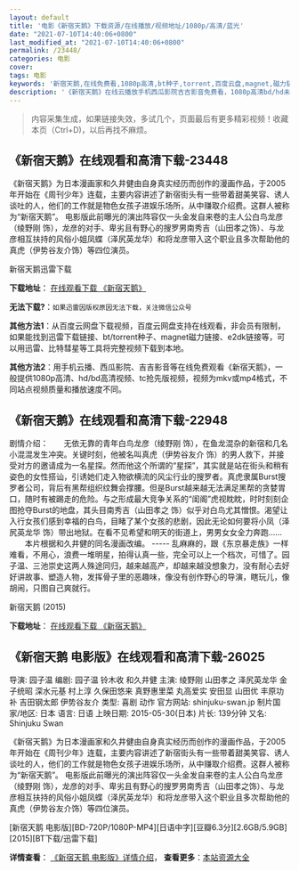```yaml
---
layout: default
title: '电影《新宿天鹅》下载资源/在线播放/视频地址/1080p/高清/蓝光'
date: "2021-07-10T14:40:06+0800"
last_modified_at: "2021-07-10T14:40:06+0800"
permalink: /23448/
categories: 电影
cover:
tags: 电影
keywords: '新宿天鹅,在线免费看,1080p高清,bt种子,torrent,百度云盘,magnet,磁力链,迅雷下载资源'
description: '《新宿天鹅》在线云播放手机西瓜影院吉吉影音免费看，1080p高清bd/hd未删减完整版和tc抢先枪版，mkv/mp4格式，附带bt/torrent种子、magnet/磁力链、百度云盘、网盘资源迅雷下载链接'
---
```


>内容采集生成，如果链接失效，多试几个，页面最后有更多精彩视频！收藏本页（Ctrl+D)，以后再找不麻烦。


## 《新宿天鹅》在线观看和高清下载-23448

《新宿天鹅》为日本漫画家和久井健由自身真实经历而创作的漫画作品，于2005年开始在《周刊少年》连载，主要内容讲述了新宿街头有一些带着甜美笑容、诱人谈吐的人，他们的工作就是物色女孩子进娱乐场所，从中赚取介绍费。这群人被称为&ldquo;新宿天鹅”。 电影版此前曝光的演出阵容仅一头金发自来卷的主人公白鸟龙彦（绫野刚 饰），龙彦的对手、卑劣且有野心的搜罗男南秀吉（山田孝之饰）、与龙彦相互扶持的风俗小姐凤蝶（泽尻英龙华）和将龙彦带入这个职业且多次帮助他的真虎（伊势谷友介饰）等四位演员。<!---剧情end--->


新宿天鹅迅雷下载

**下载地址**： [在线观看下载 《新宿天鹅》](https://www.993dy.com//vod-detail-id-24766.html) 


**无法下载?**：`如果迅雷因版权原因无法下载，关注微信公众号 `

**其他方法1**：从百度云网盘下载视频，百度云网盘支持在线观看，非会员有限制，如果能找到迅雷下载链接、bt/torrent种子、magnet磁力链接、e2dk链接等，可以用迅雷、比特彗星等工具将完整视频下载到本地。

**其他方法2**：用手机云播、西瓜影院、吉吉影音等在线免费观看《新宿天鹅》，一般提供1080p高清、hd/bd高清视频、tc抢先版视频，视频为mkv或mp4格式，不同站点视频质量和播放速度不同。


## 《新宿天鹅》在线观看和高清下载-22948

剧情介绍：　　无依无靠的青年白鸟龙彦（绫野刚 饰），在鱼龙混杂的新宿和几名小混混发生冲突。关键时刻，他被名叫真虎（伊势谷友介 饰）的男人救下，并接受对方的邀请成为一名星探。然而他这个所谓的“星探”，其实就是站在街头和稍有姿色的女性搭讪，引诱她们走入物欲横流的风尘行业的搜罗者。真虎隶属Burst搜罗者公司，背后有黑帮组织纹舞会撑腰。但是Burst越来越无法满足黑帮的贪婪胃口，随时有被踢走的危险。与之形成最大竞争关系的“闺阁”虎视眈眈，时时刻刻企图抢夺Burst的地盘，其头目南秀吉（山田孝之 饰）似乎对白鸟尤其憎恨。渴望让入行女孩们感到幸福的白鸟，目睹了某个女孩的悲剧，因此无论如何要将小凤（泽尻英龙华 饰）带出地狱。在看不见希望和明天的街道上，男男女女全力奔跑……  　　本片根据和久井健的同名漫画改编。 ----- 乱麻麻的，跟《东京暴走族》一样难看，不用心，浪费一堆明星，拍得认真一些，完全可以上一个档次，可惜了。园子温、三池崇史这两人殊途同归，越来越高产，却越来越没想象力，没有耐心去好好讲故事、塑造人物，发挥骨子里的恶趣味，像没有创作野心的导演，瞎玩儿，像胡闹，只图自己爽就行。


新宿天鹅 (2015)

**下载地址**： [在线观看下载 《新宿天鹅》](https://www.btbtdy.me/btdy/dy152.html) 


## 《新宿天鹅 电影版》在线观看和高清下载-26025

导演: 园子温 编剧: 园子温 铃木收 和久井健 主演: 绫野刚 山田孝之 泽尻英龙华 金子统昭 深水元基 村上淳 久保田悠来 真野惠里菜 丸高爱实 安田显 山田优 丰原功补 吉田钢太郎 伊势谷友介 类型: 喜剧 动作 官方网站: shinjuku-swan.jp 制片国家/地区: 日本 语言: 日语 上映日期: 2015-05-30(日本) 片长: 139分钟 又名: Shinjuku Swan

《新宿天鹅》为日本漫画家和久井健由自身真实经历而创作的漫画作品，于2005年开始在《周刊少年》连载，主要内容讲述了新宿街头有一些带着甜美笑容、诱人谈吐的人，他们的工作就是物色女孩子进娱乐场所，从中赚取介绍费。这群人被称为“新宿天鹅”。 电影版此前曝光的演出阵容仅一头金发自来卷的主人公白鸟龙彦（绫野刚 饰），龙彦的对手、卑劣且有野心的搜罗男南秀吉（山田孝之饰）、与龙彦相互扶持的风俗小姐凤蝶（泽尻英龙华）和将龙彦带入这个职业且多次帮助他的真虎（伊势谷友介饰）等四位演员。


[新宿天鹅 电影版][BD-720P/1080P-MP4][日语中字][豆瓣6.3分][2.6GB/5.9GB][2015][BT下载/迅雷下载]

**详情查看**： [《新宿天鹅 电影版》详情介绍](/movie/26025/)， **查看更多**：[本站资源大全](/movie/t/all/)

